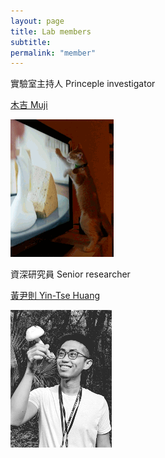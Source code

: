 ```yaml
---
layout: page
title: Lab members
subtitle:
permalink: "member"
---
```

<div class="row">
  <div class="col-md-5">
    <p>實驗室主持人 Princeple investigator<p>
    <p><a href="/pages/ythuang.md">木吉 Muji</a></p>
    <img src="/assets/img/people/Muji_TV_crop.gif">
  </div>
  <div class="col-md-5">
    <p>資深研究員 Senior researcher<p>
    <p><a href="/pages/ythuang.md">黃尹則 Yin-Tse Huang</a></p>
    <img src="/assets/img/people/MeintheField_220px.png">
 </div>
</div>
